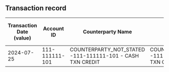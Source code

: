 ## Transaction record
| Transaction Date (value) | Account ID | Counterparty Name | Counterparty ID | Originating Currency | Originating Amount | Debit Credit Indicator | Beneficiary Bank Raw | Originator Bank Raw | Beneficiary Name | Originator Account Number | Transaction Type Source | Transaction Code Description | Sending Bank Account Number | Sending Bank Address | Converted Amount | Fraud payment |
| --- | --- | --- | --- | --- | --- | --- | --- | --- | --- | --- | --- | --- | --- | --- | --- | --- |
| 2024-07-25 | 111-111111-101 | COUNTERPARTY\_NOT\_STATED -111-111111-101 - CASH TXN CREDIT | COUNTERPARTY\_NOT\_STATED -111-111111-101- CASH TXN CREDIT | HKD | 50000 | C | NaN | NaN | NaN | COUNTERPARTY\_NOT\_STATED -111-111111-101 - CASH TXN CREDIT | CCAS | CIF CASH DEPOSIT | NaN | NaN | 50000 | 1 |